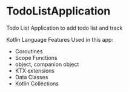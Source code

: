 # TodoListApplication
Todo List Application to add todo list and track

Kotlin Language Features Used in this app:
- Coroutines
- Scope Functions
- object, companion object
- KTX extensions
- Data Classes
- Kotlin Collections

